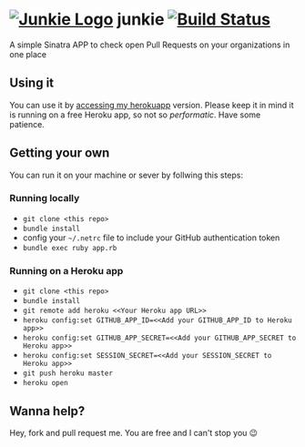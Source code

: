 # [![Junkie Logo](https://dl.dropboxusercontent.com/u/20643759/junkie_new_logo_lines.png)](https://junkie.herokuapp.com) junkie [![Build Status](https://semaphoreci.com/api/v1/projects/95eb4668-01c2-4f92-9ca1-2ebefb595907/374822/shields_badge.svg)](https://semaphoreci.com/leomilrib037/junkie)

A simple Sinatra APP to check open Pull Requests on your organizations in one place

## Using it
You can use it by [accessing my herokuapp](http://junkie.herokuapp.com/) version. Please keep it in mind it is running on a free Heroku app, so not so _performatic_. Have some patience.

## Getting your own
You can run it on your machine or sever by follwing this steps:

### Running locally
 - `git clone <this repo>`
 - `bundle install`
 - config your `~/.netrc` file to include your GitHub authentication token
 -  `bundle exec ruby app.rb`

### Running on a Heroku app
 - `git clone <this repo>`
 - `bundle install`
 - `git remote add heroku <<Your Heroku app URL>>`
 - `heroku config:set GITHUB_APP_ID=<<Add your GITHUB_APP_ID to Heroku app>>`
 - `heroku config:set GITHUB_APP_SECRET=<<Add your GITHUB_APP_SECRET to Heroku app>>`
 - `heroku config:set SESSION_SECRET=<<Add your SESSION_SECRET to Heroku app>>`
 - `git push heroku master`
 - `heroku open`

## Wanna help?
Hey, fork and pull request me. You are free and I can't stop you :wink:
